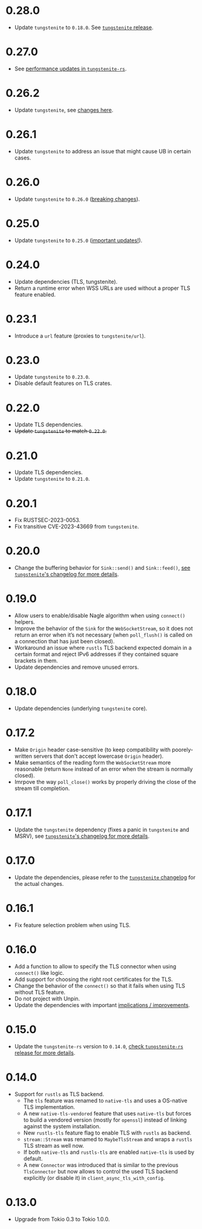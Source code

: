 # 0.28.0

- Update `tungstenite` to `0.18.0`. See [`tungstenite` release](https://github.com/snapview/tungstenite-rs/blob/master/CHANGELOG.md).

# 0.27.0

- See [performance updates in `tungstenite-rs`](https://github.com/snapview/tungstenite-rs/blob/master/CHANGELOG.md#0270).

# 0.26.2

- Update `tungstenite`, see [changes here](https://github.com/snapview/tungstenite-rs/blob/master/CHANGELOG.md#0262).

# 0.26.1

- Update `tungstenite` to address an issue that might cause UB in certain cases.

# 0.26.0

- Update `tungstenite` to `0.26.0` ([breaking changes](https://github.com/snapview/tungstenite-rs/blob/master/CHANGELOG.md#0260)).

# 0.25.0

- Update `tungstenite` to `0.25.0` ([important updates!](https://github.com/snapview/tungstenite-rs/blob/master/CHANGELOG.md#0250)).

# 0.24.0

- Update dependencies (TLS, tungstenite).
- Return a runtime error when WSS URLs are used without a proper TLS feature enabled.

# 0.23.1

- Introduce a `url` feature (proxies to `tungstenite/url`).

# 0.23.0

- Update `tungstenite` to `0.23.0`.
- Disable default features on TLS crates.

# 0.22.0

- Update TLS dependencies.
- ~~Update `tungstenite` to match `0.22.0`.~~

# 0.21.0

- Update TLS dependencies.
- Update `tungstenite` to `0.21.0`.

# 0.20.1

- Fix RUSTSEC-2023-0053.
- Fix transitive CVE-2023-43669 from `tungstenite`.

# 0.20.0

- Change the buffering behavior for `Sink::send()` and `Sink::feed()`, [see `tungstenite`'s changelog for more details](https://github.com/snapview/tungstenite-rs/blob/master/CHANGELOG.md#0200).

# 0.19.0

- Allow users to enable/disable Nagle algorithm when using `connect()` helpers.
- Improve the behavior of the `Sink` for the `WebSocketStream`, so it does not return an error when it’s not necessary (when `poll_flush()` is called on a connection that has just been closed).
- Workaround an issue where `rustls` TLS backend expected domain in a certain format and reject IPv6 addresses if they contained square brackets in them.
- Update dependencies and remove unused errors.

# 0.18.0

- Update dependencies (underlying `tungstenite` core).

# 0.17.2

- Make `Origin` header case-sensitive (to keep compatibility with poorely-written servers that don't accept lowercase `Origin` header).
- Make semantics of the reading form the `WebSocketStream` more reasonable (return `None` instead of an error when the stream is normally closed).
- Imrpove the way `poll_close()` works by properly driving the close of the stream till completion.

# 0.17.1

- Update the `tungstenite` dependency (fixes a panic in `tungstenite` and MSRV), see [`tungstenite`'s changelog for more details](https://github.com/snapview/tungstenite-rs/blob/master/CHANGELOG.md#0172).

# 0.17.0

- Update the dependencies, please refer to the [`tungstenite` changelog](https://github.com/snapview/tungstenite-rs/blob/master/CHANGELOG.md#0170) for the actual changes.

# 0.16.1

- Fix feature selection problem when using TLS.

# 0.16.0

- Add a function to allow to specify the TLS connector when using `connect()` like logic.
- Add support for choosing the right root certificates for the TLS.
- Change the behavior of the `connect()` so that it fails when using TLS without TLS feature.
- Do not project with Unpin.
- Update the dependencies with important [implications / improvements](https://github.com/snapview/tungstenite-rs/blob/master/CHANGELOG.md#0160).

# 0.15.0

- Update the `tungstenite-rs` version to `0.14.0`,
  [check `tungstenite-rs` release for more details](https://github.com/snapview/tungstenite-rs/blob/master/CHANGELOG.md#0140).

# 0.14.0

- Support for `rustls` as TLS backend.
  - The `tls` feature was renamed to `native-tls` and uses a OS-native TLS implementation.
  - A new `native-tls-vendored` feature that uses `native-tls` but forces to build a vendored
    version (mostly for `openssl`) instead of linking against the system installation.
  - New `rustls-tls` feature flag to enable TLS with `rustls` as backend.
  - `stream::Stream` was renamed to `MaybeTlsStream` and wraps a `rustls` TLS stream as well now.
  - If both `native-tls` and `rustls-tls` are enabled `native-tls` is used by default.
  - A new `Connector` was introduced that is similar to the previous `TlsConnector` but now allows
    to control the used TLS backend explicitly (or disable it) in `client_async_tls_with_config`.

# 0.13.0

- Upgrade from Tokio 0.3 to Tokio 1.0.0.
